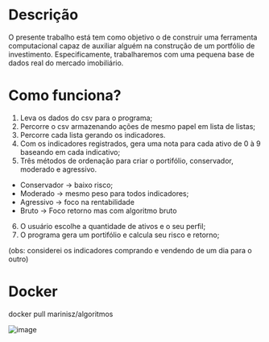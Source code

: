 # Descrição

O presente trabalho está tem como objetivo o de construir uma ferramenta computacional capaz de auxiliar alguém na construção de um portfólio de investimento. Especificamente, trabalharemos com uma pequena base de dados real do mercado imobiliário.

# Como funciona?

1. Leva os dados do csv para o programa;
2. Percorre o csv armazenando ações de mesmo papel em lista de listas;
3. Percorre cada lista gerando os indicadores.
4. Com os indicadores registrados, gera uma nota para cada ativo de 0 à 9 baseando em cada indicativo;
5. Três métodos de ordenação para criar o portifólio, conservador, moderado e agressivo.
  - Conservador -> baixo risco;
  - Moderado -> mesmo peso para todos indicadores;
  - Agressivo -> foco na rentabilidade
  - Bruto -> Foco retorno mas com algoritmo bruto
6. O usuário escolhe a quantidade de ativos e o seu perfil;
7. O programa gera um portifólio e calcula seu risco e retorno;

(obs: considerei os indicadores comprando e vendendo de um dia para o outro)

# Docker

docker pull marinisz/algoritmos


![image](https://user-images.githubusercontent.com/57442852/142782536-1c5764f7-f96c-4e59-b819-ca73ba7c64ba.png)
